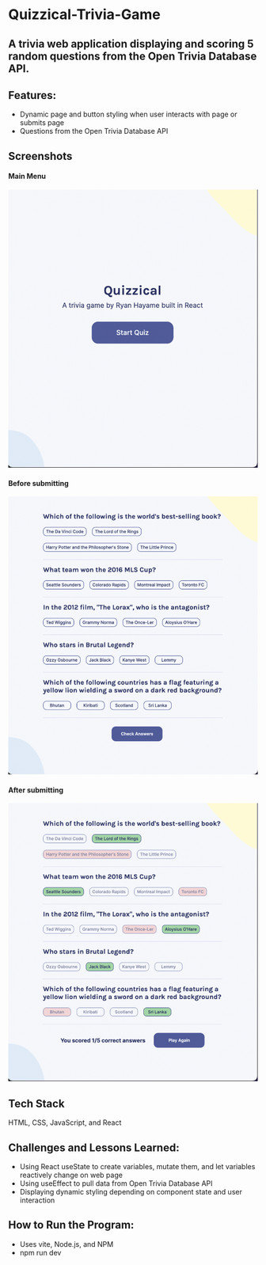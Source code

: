 # Quizzical-Trivia-Game
## A trivia web application displaying and scoring 5 random questions from the Open Trivia Database API.

## Features:
- Dynamic page and button styling when user interacts with page or submits page
- Questions from the Open Trivia Database API

## Screenshots
#### Main Menu
![](/screenshots/1.png)

#### Before submitting
![](/screenshots/2.png)

#### After submitting
![](/screenshots/3.png)

## Tech Stack
HTML, CSS, JavaScript, and React

## Challenges and Lessons Learned:
- Using React useState to create variables, mutate them, and let variables reactively change on web page
- Using useEffect to pull data from Open Trivia Database API
- Displaying dynamic styling depending on component state and user interaction

## How to Run the Program:
- Uses vite, Node.js, and NPM
- npm run dev
